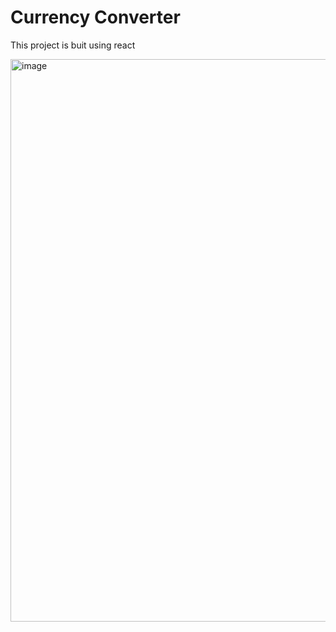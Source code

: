# Currency Converter

This project is buit using react

<img width="900" alt="image" src="https://github.com/user-attachments/assets/a36abe7f-d4b9-4012-97ec-97e02f25dbcb">
